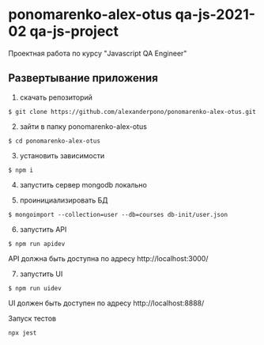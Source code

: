 # ponomarenko-alex-otus qa-js-2021-02 qa-js-project
Проектная работа по курсу "Javascript QA Engineer"

<h2>Развертывание приложения</h2>


1. скачать репозиторий
```
$ git clone https://github.com/alexanderpono/ponomarenko-alex-otus.git
```
2. зайти в папку ponomarenko-alex-otus
```
$ cd ponomarenko-alex-otus
```
3. установить зависимости
```
$ npm i
```
4. запустить сервер mongodb локально

5. проинициализировать БД
```
$ mongoimport --collection=user --db=courses db-init/user.json
```
6. запустить API
```
$ npm run apidev
```
API должна быть доступна по адресу
http://localhost:3000/

7. запустить UI
```
$ npm run uidev
```
UI должен быть доступен по адресу
http://localhost:8888/



Запуск тестов
```
npx jest
```